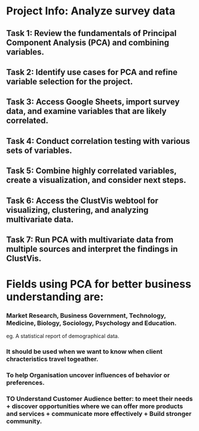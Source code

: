 # Project Info: Analyze survey data

## Task 1: Review the fundamentals of Principal Component Analysis (PCA) and combining variables.
## Task 2: Identify use cases for PCA and refine variable selection for the project.
## Task 3: Access Google Sheets, import survey data, and examine variables that are likely correlated. 
## Task 4: Conduct correlation testing with various sets of variables. 
## Task 5: Combine highly correlated variables, create a visualization, and consider next steps.
## Task 6: Access the ClustVis webtool for visualizing, clustering, and analyzing multivariate data.
## Task 7: Run PCA with multivariate data from multiple sources and interpret the findings in ClustVis.


# Fields using PCA for better business understanding are:
### Market Research, Business Government, Technology, Medicine, Biology, Sociology, Psychology and Education.

eg. A statistical report of demographical data.
### It should be used when we want to know when client chracteristics travel togeather.
### To help Organisation uncover influences of behavior or preferences.
### TO Understand Customer Audience better: to meet their needs + discover opportunities where we can offer more products and services + communicate more effectively + Build stronger community.  

